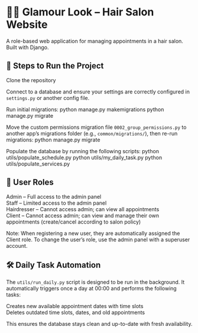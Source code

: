 # 💇‍♀️ Glamour Look – Hair Salon Website

A role-based web application for managing appointments in a hair salon. Built with Django.

## 🚀 Steps to Run the Project

Clone the repository

Connect to a database and ensure your settings are correctly configured in `settings.py` or another config file.

Run initial migrations:
python manage.py makemigrations
python manage.py migrate

Move the custom permissions migration file `0002_group_permissions.py` to another app’s migrations folder (e.g., `common/migrations/`), then re-run migrations:
python manage.py migrate

Populate the database by running the following scripts:
python utils/populate_schedule.py
python utils/my_daily_task.py
python utils/populate_services.py

## 👥 User Roles

Admin – Full access to the admin panel  
Staff – Limited access to the admin panel  
Hairdresser – Cannot access admin; can view all appointments  
Client – Cannot access admin; can view and manage their own appointments (create/cancel according to salon policy)

Note: When registering a new user, they are automatically assigned the Client role. To change the user’s role, use the admin panel with a superuser account.

## 🛠 Daily Task Automation

The `utils/run_daily.py` script is designed to be run in the background. It automatically triggers once a day at 00:00 and performs the following tasks:

Creates new available appointment dates with time slots  
Deletes outdated time slots, dates, and old appointments

This ensures the database stays clean and up-to-date with fresh availability.
